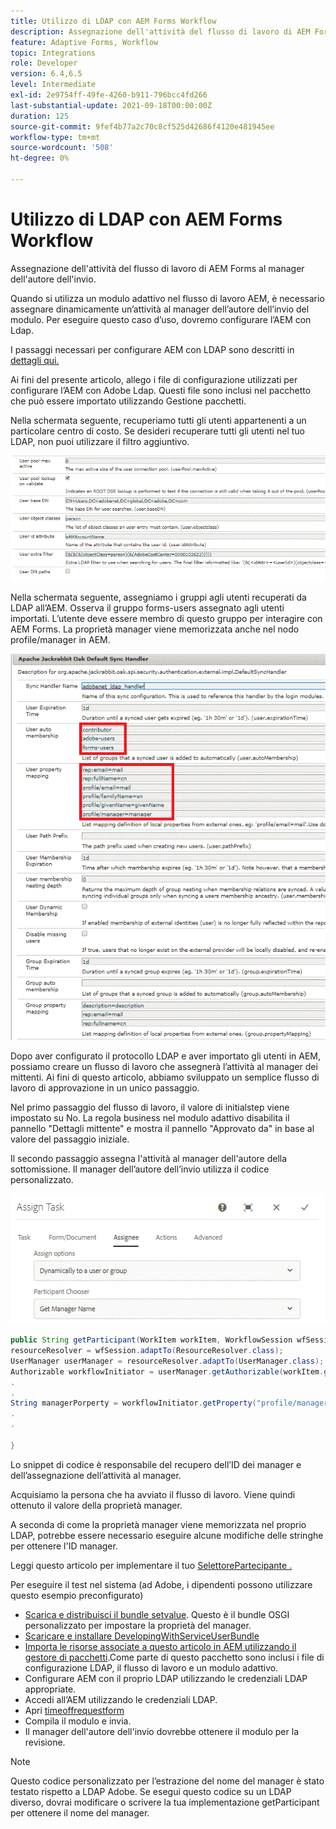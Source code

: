 ```yaml
---
title: Utilizzo di LDAP con AEM Forms Workflow
description: Assegnazione dell'attività del flusso di lavoro di AEM Forms al manager dell'autore dell'invio
feature: Adaptive Forms, Workflow
topic: Integrations
role: Developer
version: 6.4,6.5
level: Intermediate
exl-id: 2e9754ff-49fe-4260-b911-796bcc4fd266
last-substantial-update: 2021-09-18T00:00:00Z
duration: 125
source-git-commit: 9fef4b77a2c70c8cf525d42686f4120e481945ee
workflow-type: tm+mt
source-wordcount: '508'
ht-degree: 0%

---
```


# Utilizzo di LDAP con AEM Forms Workflow

Assegnazione dell&#39;attività del flusso di lavoro di AEM Forms al manager dell&#39;autore dell&#39;invio.

Quando si utilizza un modulo adattivo nel flusso di lavoro AEM, è necessario assegnare dinamicamente un’attività al manager dell’autore dell’invio del modulo. Per eseguire questo caso d’uso, dovremo configurare l’AEM con Ldap.

I passaggi necessari per configurare AEM con LDAP sono descritti in [dettagli qui.](https://helpx.adobe.com/experience-manager/6-5/sites/administering/using/ldap-config.html)

Ai fini del presente articolo, allego i file di configurazione utilizzati per configurare l’AEM con Adobe Ldap. Questi file sono inclusi nel pacchetto che può essere importato utilizzando Gestione pacchetti.

Nella schermata seguente, recuperiamo tutti gli utenti appartenenti a un particolare centro di costo. Se desideri recuperare tutti gli utenti nel tuo LDAP, non puoi utilizzare il filtro aggiuntivo.

![Configurazione LDAP](assets/costcenterldap.gif)

Nella schermata seguente, assegniamo i gruppi agli utenti recuperati da LDAP all’AEM. Osserva il gruppo forms-users assegnato agli utenti importati. L’utente deve essere membro di questo gruppo per interagire con AEM Forms. La proprietà manager viene memorizzata anche nel nodo profile/manager in AEM.

![Synchandler](assets/synchandler.gif)

Dopo aver configurato il protocollo LDAP e aver importato gli utenti in AEM, possiamo creare un flusso di lavoro che assegnerà l’attività al manager dei mittenti. Ai fini di questo articolo, abbiamo sviluppato un semplice flusso di lavoro di approvazione in un unico passaggio.

Nel primo passaggio del flusso di lavoro, il valore di initialstep viene impostato su No. La regola business nel modulo adattivo disabilita il pannello &quot;Dettagli mittente&quot; e mostra il pannello &quot;Approvato da&quot; in base al valore del passaggio iniziale.

Il secondo passaggio assegna l&#39;attività al manager dell&#39;autore della sottomissione. Il manager dell’autore dell’invio utilizza il codice personalizzato.

![Assegna attività](assets/assigntask.gif)

```java
public String getParticipant(WorkItem workItem, WorkflowSession wfSession, MetaDataMap arg2) throws WorkflowException{
resourceResolver = wfSession.adaptTo(ResourceResolver.class);
UserManager userManager = resourceResolver.adaptTo(UserManager.class);
Authorizable workflowInitiator = userManager.getAuthorizable(workItem.getWorkflow().getInitiator());
.
.
String managerPorperty = workflowInitiator.getProperty("profile/manager")[0].getString();
.
.

}
```

Lo snippet di codice è responsabile del recupero dell’ID dei manager e dell’assegnazione dell’attività al manager.

Acquisiamo la persona che ha avviato il flusso di lavoro. Viene quindi ottenuto il valore della proprietà manager.

A seconda di come la proprietà manager viene memorizzata nel proprio LDAP, potrebbe essere necessario eseguire alcune modifiche delle stringhe per ottenere l&#39;ID manager.

Leggi questo articolo per implementare il tuo [SelettorePartecipante .](https://helpx.adobe.com/experience-manager/using/dynamic-steps.html)

Per eseguire il test nel sistema (ad Adobe, i dipendenti possono utilizzare questo esempio preconfigurato)

* [Scarica e distribuisci il bundle setvalue](/help/forms/assets/common-osgi-bundles/SetValueApp.core-1.0-SNAPSHOT.jar). Questo è il bundle OSGI personalizzato per impostare la proprietà del manager.
* [Scaricare e installare DevelopingWithServiceUserBundle](/help/forms/assets/common-osgi-bundles/DevelopingWithServiceUser.jar)
* [Importa le risorse associate a questo articolo in AEM utilizzando il gestore di pacchetti](assets/aem-forms-ldap.zip).Come parte di questo pacchetto sono inclusi i file di configurazione LDAP, il flusso di lavoro e un modulo adattivo.
* Configurare AEM con il proprio LDAP utilizzando le credenziali LDAP appropriate.
* Accedi all’AEM utilizzando le credenziali LDAP.
* Apri [timeoffrequestform](http://localhost:4502/content/dam/formsanddocuments/helpx/timeoffrequestform/jcr:content?wcmmode=disabled)
* Compila il modulo e invia.
* Il manager dell&#39;autore dell&#39;invio dovrebbe ottenere il modulo per la revisione.

>[!NOTE]
>
>Questo codice personalizzato per l’estrazione del nome del manager è stato testato rispetto a LDAP Adobe. Se esegui questo codice su un LDAP diverso, dovrai modificare o scrivere la tua implementazione getParticipant per ottenere il nome del manager.
